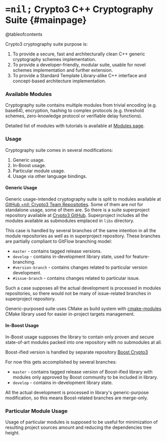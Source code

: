 # <span style='font-family: monospace'>=nil;</span> Crypto3 C++ Cryptography Suite {#mainpage}

@tableofcontents

Crypto3 cryptography suite purpose is:
1. To provide a secure, fast and architecturally clean C++ generic cryptography schemes implementation.
2. To provide a developer-friendly, modular suite, usable for novel schemes implementation and further
 extension.
3. To provide a Standard Template Library-alike C++ interface and concept-based architecture implementation.

### Available Modules 

Cryptography suite contains multiple modules from trivial encoding (e.g. base64), encryption, hashing 
to complex protocols (e.g. threshold schemes, zero-knowledge protocol or verifiable delay functions).

Detailed list of modules with tutorials is available at [Modules page](modules.html).

### Usage

Cryptography suite comes in several modifications:

1. Generic usage.
2. In-Boost usage. 
3. Particular module usage.
4. Usage via other language bindings.

#### Generic Usage
Generic usage-intended cryptography suite is split to modules available at [GitHub =nil; Crypto3 Team Repositoties](https://github.com/orgs/NilFoundation/teams/nil-crypto3/repositories). 
Some of them are not for standalone usage, some of them are. So there is a suite superproject repository available at
 [Crypto3 GitHub](https://github.com/nilfoundation/crypto3.git). Superproject includes all the modules
available as submodules emplaced in `libs` directory.

This case is handled by several branches of the same
intention in all the module repositories as well as in
superproject repository. These branches are partially compliant to GitFlow branching model:
* `master` - contains tagged release versions.
* `develop` - contains in-development library state, used for feature-branching.
* `#version-branch` - contains changes related to particular version development. 
* `#issue-branch` - contains changes related to particular issue.

Such a case supposes all the actual development is
processed in modules repositories, so there would 
not be many of issue-related branches in superproject
repository.

Generic-purposed suite uses CMake as build system with
[cmake-modules](https://github.com/BoostCMake/cmake-modules.git) CMake library used for easier
in-project targets management. 
  
#### In-Boost Usage

In-Boost usage supposes the library to contain only
proven and secure state-of-art modules packed into
one repository with no submodules at all. 

Boost-ified version is handled by separate repository [Boost Crypto3](https://github.com/nilfoundation/boost-crypto3.git) 

For now this gets accomplished by several branches:
* `master` - contains tagged release version of Boost-ified library with modules only approved by
 Boost community to be included in library. 
* `develop` - contains in-development library state.

All the actual development is processed in library's 
generic-purpose modification, so this means 
Boost-related branches are merge-only.

### Particular Module Usage ###

Usage of particular modules is supposed to be useful for minimization of resulting project sources amount
and reducing the dependencies tree height.